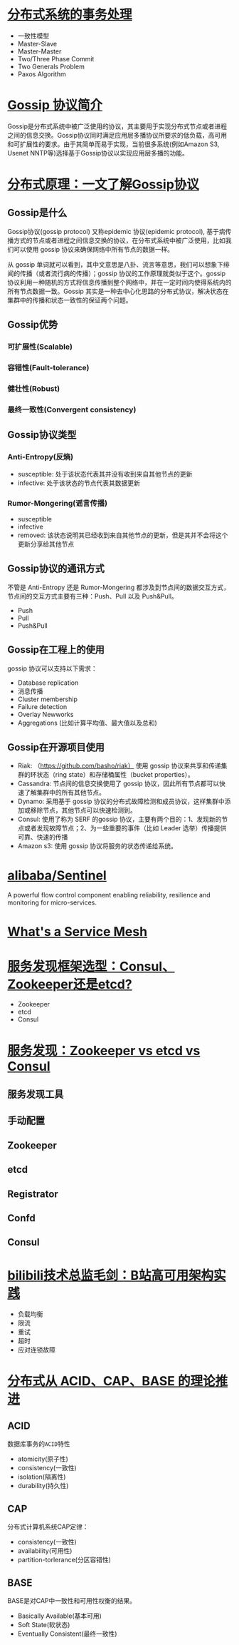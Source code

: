 

# [分布式系统的事务处理](https://coolshell.cn/articles/10910.html)

- 一致性模型
- Master-Slave
- Master-Master
- Two/Three Phase Commit
- Two Generals Problem
- Paxos Algorithm

# [Gossip 协议简介](http://kaiyuan.me/2015/07/08/Gossip/)

Gossip是分布式系统中被广泛使用的协议，其主要用于实现分布式节点或者进程之间的信息交换。Gossip协议同时满足应用层多播协议所要求的低负载，高可用和可扩展性的要求。由于其简单而易于实现，当前很多系统(例如Amazon S3, Usenet NNTP等)选择基于Gossip协议以实现应用层多播的功能。

# [分布式原理：一文了解Gossip协议](https://blog.csdn.net/b6ecl1k7BS8O/article/details/86653449)

## Gossip是什么

Gossip协议(gossip protocol) 又称epidemic 协议(epidemic protocol), 基于病传播方式的节点或者进程之间信息交换的协议，在分布式系统中被广泛使用，比如我们可以使用 gossip 协议来确保网络中所有节点的数据一样。

从 gossip 单词就可以看到，其中文意思是八卦、流言等意思，我们可以想象下绯闻的传播（或者流行病的传播）；gossip 协议的工作原理就类似于这个。gossip 协议利用一种随机的方式将信息传播到整个网络中，并在一定时间内使得系统内的所有节点数据一致。Gossip 其实是一种去中心化思路的分布式协议，解决状态在集群中的传播和状态一致性的保证两个问题。

## Gossip优势

### 可扩展性(Scalable)

### 容错性(Fault-tolerance)

### 健壮性(Robust)

### 最终一致性(Convergent consistency)

 ## Gossip协议类型

### Anti-Entropy(反熵)

- susceptible: 处于该状态代表其并没有收到来自其他节点的更新
- infective: 处于该状态的节点代表其数据更新

### Rumor-Mongering(谣言传播)

- susceptible
- infective
- removed: 该状态说明其已经收到来自其他节点的更新，但是其并不会将这个更新分享给其他节点

## Gossip协议的通讯方式

不管是 Anti-Entropy 还是 Rumor-Mongering 都涉及到节点间的数据交互方式，节点间的交互方式主要有三种：Push、Pull 以及 Push&Pull。

- Push
- Pull
- Push&Pull

## Gossip在工程上的使用

gossip 协议可以支持以下需求：

- Database replication
- 消息传播
- Cluster membership
- Failure detection
- Overlay Newworks
- Aggregations (比如计算平均值、最大值以及总和)

## Gossip在开源项目使用

- Riak: （https://github.com/basho/riak） 使用 gossip 协议来共享和传递集群的环状态（ring state）和存储桶属性（bucket properties）。
- Cassandra: 节点间的信息交换使用了 gossip 协议，因此所有节点都可以快速了解集群中的所有其他节点。
- Dynamo: 采用基于 gossip 协议的分布式故障检测和成员协议，这样集群中添加或移除节点，其他节点可以快速检测到。
- Consul: 使用了称为 SERF 的gossip 协议，主要有两个目的：1、发现新的节点或者发现故障节点；2、为一些重要的事件（比如 Leader 选举）传播提供可靠、快速的传播
- Amazon s3: 使用 gossip 协议将服务的状态传递给系统。





# [alibaba/Sentinel](https://github.com/alibaba/Sentinel)

A powerful flow control component enabling reliability, resilience and monitoring for micro-services.

# [What's a Service Mesh](https://jimmysong.io/blog/what-is-a-service-mesh/)



# [服务发现框架选型：Consul、Zookeeper还是etcd?](https://www.cnblogs.com/sunsky303/p/11127324.html)

- Zookeeper
- etcd
- Consul

# [服务发现：Zookeeper vs etcd vs Consul](https://technologyconversations.com/2015/09/08/service-discovery-zookeeper-vs-etcd-vs-consul/)

## 服务发现工具

## 手动配置

## Zookeeper



## etcd



## Registrator



## Confd



## Consul





# [bilibili技术总监毛剑：B站高可用架构实践](https://mp.weixin.qq.com/s?__biz=MzI2NDU4OTExOQ==&mid=2247491637&idx=1&sn=33997fbcba394352567c1950ff7dae69&chksm=eaa8fa65dddf7373bdcada20cebbb08e6b5f35c5c99775311adcaa5065f449be71213cda9857&token=6036749&lang=zh_CN#rd)

- 负载均衡
- 限流
- 重试
- 超时
- 应对连锁故障

# [分布式从 ACID、CAP、BASE 的理论推进](https://gocn.vip/topics/10121)

## ACID

数据库事务的```ACID```特性

- atomicity(原子性)
- consistency(一致性)
- isolation(隔离性)
- durability(持久性)

## CAP

分布式计算机系统CAP定律：

- consistency(一致性)
- availability(可用性)
- partition-torlerance(分区容错性)

## BASE

BASE是对CAP中一致性和可用性权衡的结果。

- Basically Available(基本可用)
- Soft State(软状态)
- Eventually Consistent(最终一致性)